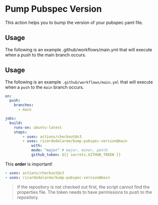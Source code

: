 # Pump Pubspec Version

This action helps you to bump the version of your pubspec.yaml file.

## Usage

The following is an example .github/workflows/main.yml that will execute when a push to the main branch occurs.

## Usage

The following is an example `.github/workflows/main.yml` that will execute when a `push` to the `main` branch occurs.

```yaml
on:
  push:
    branches:
      - main

jobs:
  build:
    runs-on: ubuntu-latest
    steps:
        - uses: actions/checkout@v3
        - uses: ricardodalarme/bump-pubspec-version@main
            with:
            mode: "major" # major, minor, patch
            github_token: ${{ secrets.GITHUB_TOKEN }}
```

This **order** is important!

```yaml
- uses: actions/checkout@v3
- uses: ricardodalarme/bump-pubspec-version@main
```

> If the repository is not checked out first, the script cannot find the properties file.
> The token needs to have permissions to push to the repository.
